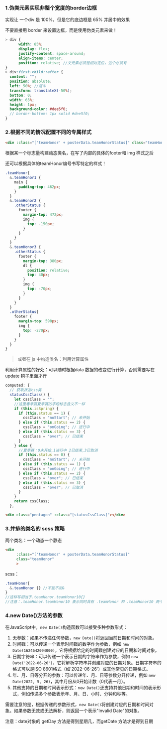 ### 1.伪类元素实现非整个宽度的border边框

实现让 一个div 是 100%，但是它的底边框是 65% 并居中的效果

不要直接用 border 来设置边框，而是使用伪类元素来做！

```scss
> div {
      width: 85%;
      display: flex;
      justify-content: space-around;
      align-items: center;
   	  position: relative; //父元素必须是相对定位，这个必须有
}
> div:first-child::after {
  content: "";
  position: absolute;
  left: 50%; //居中
  transform: translateX(-50%);
  bottom: 0;
  width: 65%;
  height: 1px;
  background-color: #dee5f0;
  // border-bottom: 1px solid #dee5f0;
}
```



### 2.根据不同的情况配置不同的专属样式

```html
<div :class="['teamHonor' + posterData.teamHonorStatus]" class="teamHonor">
```

根据某一个标志量构建动态类名，在写了内部的具体的footer和 img 样式之后

还可以根据具体的teamHonor编号书写特定的样式！

```scss
.teamHonor{
  &.teamHonor1 {
    main {
      padding-top: 462px;
    }
  }
  &.teamHonor2 {
    .otherStatus {
      footer {
        margin-top: 472px;
        img {
          top: -150px;
        }
      }
    }
  }
  &.teamHonor3 {
    .otherStatus {
      footer {
        margin-top: 380px;
        dl {
          position: relative;
          top: 40px;
        }
        img {
          top: -70px;
        }
      }
    }
  }
  .otherStatus{
    footer {
      margin-top: 590px;
      img {
        top: -270px;
      }
    }
  } 
}
```



> 或者在 js 中构造类名：利用计算属性

利用计算属性的好处：可以随时根据data 数据的改变进行计算，否则需要写在 update 钩子里面才行

```js
computed: {
  // 获取状态css类
  statusCssClass() {
    let cssClass = "";
    //这里春季赛夏季赛的字段标志含义不一样
    if (this.isSpring) {
      if (this.status == 1) {
        cssClass = "noStart"; // 未开始
      } else if (this.status == 2) {
        cssClass = "onGoing"; // 进行中
      } else if (this.status == 3) {
        cssClass = "over"; // 已结束
      }
    } else {
      //夏季赛：0未开始,1进行中 2已结束,3已取消
      if (this.status == 0) {
        cssClass = "noStart"; // 未开始
      } else if (this.status == 1) {
        cssClass = "onGoing"; // 进行中
      } else if (this.status == 2) {
        cssClass = "over"; // 已结束
      } else if (this.status == 3) {
        cssClass = "over"; // 已取消
      }
    }
    return cssClass;
  },
```

```html
<div class="pentagon" :class="[statusCssClass]"></div>
```



### 3.并排的类名的 scss 策略

两个类名：一个动态一个静态

```html
<div
     :class="['teamHonor' + posterData.teamHonorStatus]"
     class="teamHonor"
     >
```

scss：

```scss
.teamHonor{
  &.teamHonor {} //不能不加&
}
//这样写相当于.teamHonor.teamHonor10{}
//注意：.teamHonor.teamHonor10 表示同时具有 .teamHonor 和 .teamHonor10 两个类名的元素。这意味着一个元素必须同时具有这两个类名才会匹配该选择器。
```



### 4.new Date()方法的参数

在JavaScript中，`new Date()`构造函数可以接受多种参数形式：

1. 无参数：如果不传递任何参数，`new Date()`将返回当前日期和时间的对象。
2. 时间戳：可以传递一个表示时间戳的数字作为参数，例如 `new Date(1624642094000)`，它将根据给定的时间戳创建对应的日期和时间对象。
3. 日期字符串：可以传递一个表示日期的字符串作为参数，例如 `new Date('2022-06-26')`，它将解析字符串并创建对应的日期对象。日期字符串的格式可以是ISO 8601格式（如'2022-06-26'）或其他常见的日期格式。
4. 年、月、日等分开的参数：可以传递年、月、日等参数分开传递，例如 `new Date(2022, 5, 26)`，其中月份从0开始计数（0代表一月）。
5. 其他支持的日期和时间表示形式：`new Date()`还支持其他日期和时间的表示形式，例如传递多个参数表示年、月、日、小时、分钟和秒等。

需要注意的是，根据传递的参数形式，`new Date()`将创建对应的日期和时间对象。如果参数无效或无法解析，则返回一个表示"Invalid Date"的对象。

注意：date对象的  getDay 方法是得到星期几，而getDate 方法才是得到日期